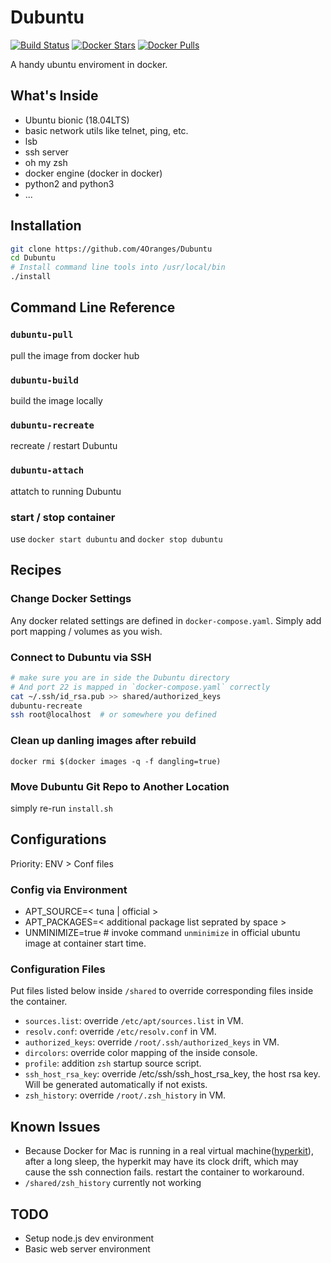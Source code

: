 # Dubuntu

[![Build Status](https://travis-ci.org/4Oranges/Dubuntu.svg)](https://travis-ci.org/4Oranges/Dubuntu) [![Docker Stars](https://img.shields.io/docker/stars/4oranges/dubuntu.svg)](https://hub.docker.com/r/4oranges/dubuntu/) [![Docker Pulls](https://img.shields.io/docker/pulls/4oranges/dubuntu.svg)](https://hub.docker.com/r/4oranges/dubuntu/) 

A handy ubuntu enviroment in docker.

## What's Inside
- Ubuntu bionic (18.04LTS)
- basic network utils like telnet, ping, etc.
- lsb
- ssh server
- oh my zsh
- docker engine (docker in docker)
- python2 and python3
- ...


## Installation
```bash
git clone https://github.com/4Oranges/Dubuntu
cd Dubuntu
# Install command line tools into /usr/local/bin
./install
```

## Command Line Reference
### `dubuntu-pull`
pull the image from docker hub

### `dubuntu-build`
build the image locally

### `dubuntu-recreate`
recreate / restart Dubuntu

### `dubuntu-attach`
attatch to running Dubuntu

### start / stop container
use `docker start dubuntu` and `docker stop dubuntu`

## Recipes
### Change Docker Settings
Any docker related settings are defined in `docker-compose.yaml`. Simply add port mapping / volumes as you wish.

### Connect to Dubuntu via SSH
```bash
# make sure you are in side the Dubuntu directory
# And port 22 is mapped in `docker-compose.yaml` correctly
cat ~/.ssh/id_rsa.pub >> shared/authorized_keys
dubuntu-recreate
ssh root@localhost	# or somewhere you defined
```

### Clean up danling images after rebuild
`docker rmi $(docker images -q -f dangling=true)`

### Move Dubuntu Git Repo to Another Location
simply re-run `install.sh`

## Configurations
Priority: ENV > Conf files

### Config via Environment
- APT_SOURCE=< tuna | official >
- APT_PACKAGES=< additional package list seprated by space >
- UNMINIMIZE=true	# invoke command `unminimize` in official ubuntu image at container start time.

### Configuration Files
Put files listed below inside `/shared` to override corresponding files inside the container.
- `sources.list`: override `/etc/apt/sources.list` in VM.
- `resolv.conf`: override `/etc/resolv.conf` in VM.
- `authorized_keys`: override `/root/.ssh/authorized_keys` in VM.
- `dircolors`: override color mapping of the inside console.
- `profile`: addition `zsh` startup source script.
- `ssh_host_rsa_key`: override /etc/ssh/ssh_host_rsa_key, the host rsa key. Will be generated automatically if not exists.
- `zsh_history`: override `/root/.zsh_history` in VM.

## Known Issues
- Because Docker for Mac is running in a real virtual machine([hyperkit](https://github.com/moby/hyperkit)), after a long sleep, the hyperkit may have its clock drift, which may cause the ssh connection fails. restart the container to workaround.
- `/shared/zsh_history` currently not working

## TODO
- Setup node.js dev environment
- Basic web server environment

